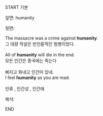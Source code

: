 START
기본

앞면:
humanity


뒷면:
<div><div>The massacre was a crime against <strong>humanity</strong>. </div><div><div>그 대량 학살은 반인륜적인 범행이었다.</div></div></div><div><br></div><div><div>All of <strong>humanity</strong> will die in the end. </div><div><div>모든 인간은 종국에는 죽는다</div></div></div><div><br></div><div><div><div>삐지고 화내고 인간미 있네.</div></div><div><div>I feel <strong>humanity</strong> as you are mad.</div></div></div><div><br></div><div>인류 , 인간성 , 인간애</div>


해석:

END